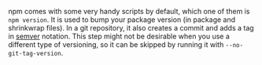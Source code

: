 npm comes with some very handy scripts by default, which one of them is `npm version`. It is used to bump your package version (in package and shrinkwrap files). In a git repository, it also creates a commit and adds a tag in [semver](https://semver.org/) notation. This step might not be desirable when you use a different type of versioning, so it can be skipped by running it with `--no-git-tag-version`.
